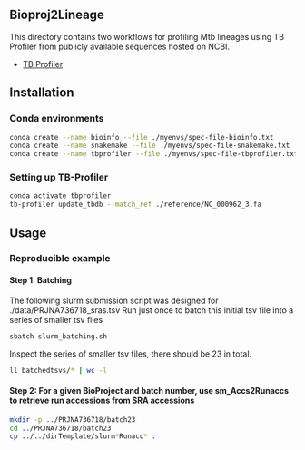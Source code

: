 ## Bioproj2Lineage

This directory contains two workflows for profiling Mtb lineages using TB Profiler from publicly available sequences hosted on NCBI. 
* [TB Profiler](https://github.com/jodyphelan/TBProfiler)

## Installation
### Conda environments
```bash
conda create --name bioinfo --file ./myenvs/spec-file-bioinfo.txt
conda create --name snakemake --file ./myenvs/spec-file-snakemake.txt
conda create --name tbprofiler --file ./myenvs/spec-file-tbprofiler.txt
```

### Setting up TB-Profiler
```bash
conda activate tbprofiler
tb-profiler update_tbdb --match_ref ./reference/NC_000962_3.fa
```
## Usage
### Reproducible example

#### Step 1: Batching
The following slurm submission script was designed for ./data/PRJNA736718_sras.tsv
Run just once to batch this initial tsv file into a series of smaller tsv files

```bash
sbatch slurm_batching.sh
```

Inspect the series of smaller tsv files, there should be 23 in total.

```bash
ll batchedtsvs/* | wc -l 
```

#### Step 2: For a given BioProject and batch number, use sm_Accs2Runaccs to retrieve run accessions from SRA accessions
```bash
mkdir -p ../PRJNA736718/batch23
cd ../PRJNA736718/batch23
cp ../../dirTemplate/slurm*Runacc* .
```
